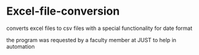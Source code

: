 # Excel-file-conversion
converts excel files to csv files with a special functionality for date format

the program was requested by a faculty member at JUST to help in automation
